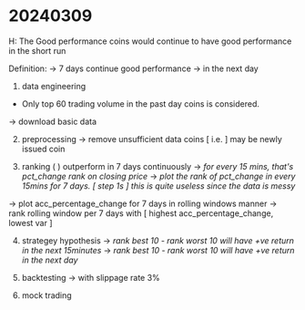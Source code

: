# 20240309
H: 
The Good performance coins would continue to have good performance in the short run

Definition: 
-> 7 days continue good performance
-> in the next day

1) data engineering
- Only top 60 trading volume in the past day coins is considered. 

-> download basic data

2) preprocessing
-> remove unsufficient data coins [ i.e. ] may be newly issued coin


3) ranking (  )
outperform in 7 days continuously
-> *for every 15 mins, that's pct_change rank on closing price*
-> *plot the rank of pct_change in every 15mins for 7 days. [ step 1s ] this is quite useless since the data is messy*

-> plot acc_percentage_change for 7 days in rolling windows manner
-> rank rolling window per 7 days with [
    highest acc_percentage_change, 
    lowest var
    ]


4) strategey hypothesis
-> *rank best 10 - rank worst 10 will have +ve return in the next 15minutes*
-> *rank best 10 - rank worst 10 will have +ve return in the next day*

5) backtesting
-> with slippage rate 3%

6) mock trading

